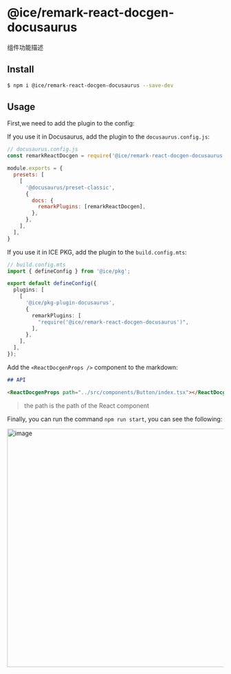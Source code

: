 # @ice/remark-react-docgen-docusaurus

组件功能描述

## Install

```bash
$ npm i @ice/remark-react-docgen-docusaurus --save-dev
```

## Usage

First,we need to add the plugin to the config:

If you use it in Docusaurus, add the plugin to the `docusaurus.config.js`:

```js
// docusaurus.config.js
const remarkReactDocgen = require('@ice/remark-react-docgen-docusaurus');

module.exports = {
  presets: [
    [
      '@docusaurus/preset-classic',
      {
        docs: {
          remarkPlugins: [remarkReactDocgen],
        },
      },
    ],
  ],
}
```

If you use it in ICE PKG, add the plugin to the `build.config.mts`:

```ts
// build.config.mts
import { defineConfig } from '@ice/pkg';

export default defineConfig({
  plugins: [
    [
      '@ice/pkg-plugin-docusaurus',
      {
        remarkPlugins: [
          "require('@ice/remark-react-docgen-docusaurus')",
        ],
      },
    ],
  ],
});
```

Add the `<ReactDocgenProps />` component to the markdown:

```md
## API

<ReactDocgenProps path="../src/components/Button/index.tsx"></ReactDocgenProps>
```

> the path is the path of the React component

Finally, you can run the command `npm run start`, you can see the following:

<img width="553" alt="image" src="https://user-images.githubusercontent.com/44047106/228724542-fa03a49d-da5b-481c-97ea-b0b06e53cb2a.png">
